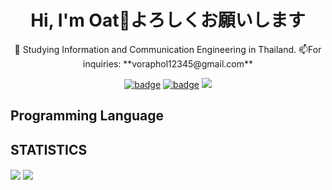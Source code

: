 <h1 align="center">Hi, I'm Oat👋よろしくお願いします</h1>

<p align="center">🔭 Studying Information and Communication Engineering in Thailand. 📫For inquiries: **voraphol12345@gmail.com**</p>

<p align="center">
  <a href="https://discordapp.com/users/442284470138175489"><img src="https://img.shields.io/badge/Discord-5865F2?style=for-the-badge&logo=discord&logoColor=white" alt="badge"></a>
  <a href="mailto:voraphol12345@gmail.com"><img src="https://img.shields.io/badge/Gmail-D14836?style=for-the-badge&logo=gmail&logoColor=white" alt="badge"></a>
  <a href="https://linkedin.com/in/voraphol" target="blank"><img src="https://img.shields.io/badge/LinkedIn-0077B5?style=for-the-badge&logo=linkedin&logoColor=white"></a>
</p>

## Programming Language


## STATISTICS
<img align="center" src="https://github-readme-streak-stats.herokuapp.com/?user=oatkup1a&theme=dark"/>
<img align="center" src="https://github-readme-stats.vercel.app/api?username=oatkup1a&show_icons=true&hide_border=true&theme=dark" />
